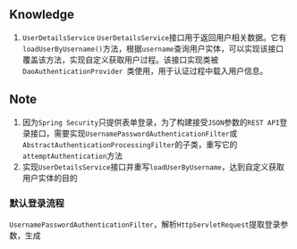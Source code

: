 ## Knowledge
1. `UserDetailsService`
`UserDetailsService`接口用于返回用户相关数据。它有`loadUserByUsername()`方法，根据`username`查询用户实体，可以实现该接口覆盖该方法，实现自定义获取用户过程。该接口实现类被`DaoAuthenticationProvider `类使用，用于认证过程中载入用户信息。
## Note
1. 因为`Spring Security`只提供表单登录，为了构建接受`JSON`参数的`REST API`登录接口，需要实现`UsernamePasswordAuthenticationFilter`或`AbstractAuthenticationProcessingFilter`的子类，重写它的 `attemptAuthentication`方法
2. 实现`UserDetailsService`接口并重写`loadUserByUsername`，达到自定义获取用户实体的目的

### 默认登录流程
`UsernamePasswordAuthenticationFilter`，解析`HttpServletRequest`提取登录参数，生成

<!--stackedit_data:
eyJoaXN0b3J5IjpbNDQwNDQyODYwLC0xNjgyMDA1NTAwLDEwMz
g3Mzg1NjgsLTE4Mjk4NzE2OCwtNjk4OTUyODQ2LDYwNjE1MzEy
XX0=
-->